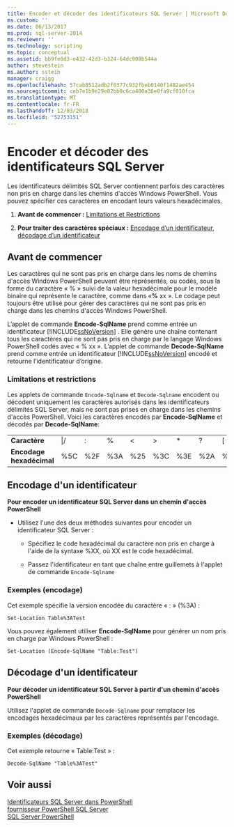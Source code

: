 ```yaml
---
title: Encoder et décoder des identificateurs SQL Server | Microsoft Docs
ms.custom: ''
ms.date: 06/13/2017
ms.prod: sql-server-2014
ms.reviewer: ''
ms.technology: scripting
ms.topic: conceptual
ms.assetid: bb9fe0d3-e432-42d3-b324-64dc908b544a
author: stevestein
ms.author: sstein
manager: craigg
ms.openlocfilehash: 57cab8512adb2f0377c932fbeb0140f1482ae454
ms.sourcegitcommit: ceb7e1b9e29e02bb0c6ca400a36e0fa9cf010fca
ms.translationtype: MT
ms.contentlocale: fr-FR
ms.lasthandoff: 12/03/2018
ms.locfileid: "52753151"
---
```

# <a name="encode-and-decode-sql-server-identifiers"></a>Encoder et décoder des identificateurs SQL Server
  Les identificateurs délimités SQL Server contiennent parfois des caractères non pris en charge dans les chemins d'accès Windows PowerShell. Vous pouvez spécifier ces caractères en encodant leurs valeurs hexadécimales.  
  
1.  **Avant de commencer :**  [Limitations et Restrictions](#LimitationsRestrictions)  
  
2.  **Pour traiter des caractères spéciaux :**  [Encodage d’un identificateur](#EncodeIdent), [décodage d’un identificateur](#DecodeIdent)  
  
## <a name="before-you-begin"></a>Avant de commencer  
 Les caractères qui ne sont pas pris en charge dans les noms de chemins d'accès Windows PowerShell peuvent être représentés, ou codés, sous la forme du caractère « % » suivi de la valeur hexadécimale pour le modèle binaire qui représente le caractère, comme dans «**%** xx ». Le codage peut toujours être utilisé pour gérer des caractères qui ne sont pas pris en charge dans les chemins d'accès Windows PowerShell.  
  
 L’applet de commande **Encode-SqlName** prend comme entrée un identificateur [!INCLUDE[ssNoVersion](../includes/ssnoversion-md.md)] . Elle génère une chaîne contenant tous les caractères qui ne sont pas pris en charge par le langage Windows PowerShell codés avec « % xx ». L’applet de commande **Decode-SqlName** prend comme entrée un identificateur [!INCLUDE[ssNoVersion](../includes/ssnoversion-md.md)] encodé et retourne l’identificateur d’origine.  
  
###  <a name="LimitationsRestrictions"></a> Limitations et restrictions  
 Les applets de commande `Encode-Sqlname` et `Decode-Sqlname` encodent ou décodent uniquement les caractères autorisés dans les identificateurs délimités SQL Server, mais ne sont pas prises en charge dans les chemins d'accès PowerShell. Voici les caractères encodés par **Encode-SqlName** et décodés par **Decode-SqlName**:  
  
|||||||||||||  
|-|-|-|-|-|-|-|-|-|-|-|-|  
|**Caractère**|\|/|:|%|\<|>|*|?|[|]|&#124;|  
|**Encodage hexadécimal**|%5C|%2F|%3A|%25|%3C|%3E|%2A|%3F|%5B|%5D|%7C|  
  
##  <a name="EncodeIdent"></a> Encodage d'un identificateur  
 **Pour encoder un identificateur SQL Server dans un chemin d'accès PowerShell**  
  
-   Utilisez l'une des deux méthodes suivantes pour encoder un identificateur SQL Server :  
  
    -   Spécifiez le code hexadécimal du caractère non pris en charge à l'aide de la syntaxe %XX, où XX est le code hexadécimal.  
  
    -   Passez l'identificateur en tant que chaîne entre guillemets à l'applet de commande `Encode-Sqlname`  
  
### <a name="examples-encoding"></a>Exemples (encodage)  
 Cet exemple spécifie la version encodée du caractère « : » (%3A) :  
  
```  
Set-Location Table%3ATest  
```  
  
 Vous pouvez également utiliser **Encode-SqlName** pour générer un nom pris en charge par Windows PowerShell :  
  
```  
Set-Location (Encode-SqlName "Table:Test")  
```  
  
##  <a name="DecodeIdent"></a> Décodage d'un identificateur  
 **Pour décoder un identificateur SQL Server à partir d'un chemin d'accès PowerShell**  
  
 Utilisez l'applet de commande `Decode-Sqlname` pour remplacer les encodages hexadécimaux par les caractères représentés par l'encodage.  
  
### <a name="examples-decoding"></a>Exemples (décodage)  
 Cet exemple retourne « Table:Test » :  
  
```  
Decode-SqlName "Table%3ATest"  
```  
  
## <a name="see-also"></a>Voir aussi  
 [Identificateurs SQL Server dans PowerShell](sql-server-identifiers-in-powershell.md)   
 [fournisseur PowerShell SQL Server](sql-server-powershell-provider.md)   
 [SQL Server PowerShell](sql-server-powershell.md)  
  
  
